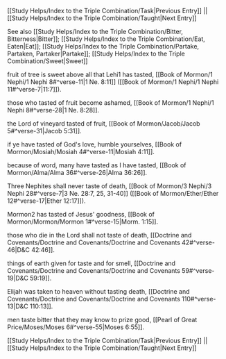 [[Study Helps/Index to the Triple Combination/Task|Previous Entry]]  ||  [[Study Helps/Index to the Triple Combination/Taught|Next Entry]]

 See also [[Study Helps/Index to the Triple Combination/Bitter, Bitterness|Bitter]]; [[Study Helps/Index to the Triple Combination/Eat, Eaten|Eat]]; [[Study Helps/Index to the Triple Combination/Partake, Partaken, Partaker|Partake]]; [[Study Helps/Index to the Triple Combination/Sweet|Sweet]]

 fruit of tree is sweet above all that Lehi1 has tasted, [[Book of Mormon/1 Nephi/1 Nephi 8#^verse-11|1 Ne. 8:11]] ([[Book of Mormon/1 Nephi/1 Nephi 11#^verse-7|11:7]]).

 those who tasted of fruit become ashamed, [[Book of Mormon/1 Nephi/1 Nephi 8#^verse-28|1 Ne. 8:28]].

 the Lord of vineyard tasted of fruit, [[Book of Mormon/Jacob/Jacob 5#^verse-31|Jacob 5:31]].

 if ye have tasted of God's love, humble yourselves, [[Book of Mormon/Mosiah/Mosiah 4#^verse-11|Mosiah 4:11]].

 because of word, many have tasted as I have tasted, [[Book of Mormon/Alma/Alma 36#^verse-26|Alma 36:26]].

 Three Nephites shall never taste of death, [[Book of Mormon/3 Nephi/3 Nephi 28#^verse-7|3 Ne. 28:7, 25, 31-40]] ([[Book of Mormon/Ether/Ether 12#^verse-17|Ether 12:17]]).

 Mormon2 has tasted of Jesus' goodness, [[Book of Mormon/Mormon/Mormon 1#^verse-15|Morm. 1:15]].

 those who die in the Lord shall not taste of death, [[Doctrine and Covenants/Doctrine and Covenants/Doctrine and Covenants 42#^verse-46|D&C 42:46]].

 things of earth given for taste and for smell, [[Doctrine and Covenants/Doctrine and Covenants/Doctrine and Covenants 59#^verse-19|D&C 59:19]].

 Elijah was taken to heaven without tasting death, [[Doctrine and Covenants/Doctrine and Covenants/Doctrine and Covenants 110#^verse-13|D&C 110:13]].

 men taste bitter that they may know to prize good, [[Pearl of Great Price/Moses/Moses 6#^verse-55|Moses 6:55]].

[[Study Helps/Index to the Triple Combination/Task|Previous Entry]]  ||  [[Study Helps/Index to the Triple Combination/Taught|Next Entry]]